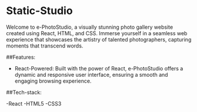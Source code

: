 # Static-Studio

Welcome to e-PhotoStudio, a visually stunning photo gallery website created using React, HTML, and CSS. Immerse yourself in a seamless web experience that showcases the artistry of talented photographers, capturing moments that transcend words.

##Features:
- React-Powered: Built with the power of React, e-PhotoStudio offers a dynamic and responsive user interface, ensuring a smooth and engaging browsing experience.

 ##Tech-stack:
 
 -React
 -HTML5
 -CSS3
